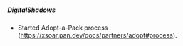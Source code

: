 ##### DigitalShadows
- Started Adopt-a-Pack process (https://xsoar.pan.dev/docs/partners/adopt#process).